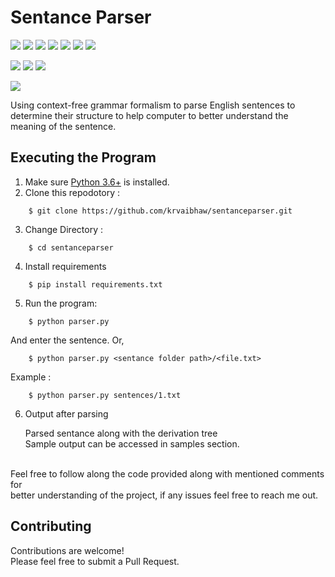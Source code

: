 # Sentance Parser

![](https://img.shields.io/badge/Excitement-High-red)
![](https://img.shields.io/badge/Maintained-Yes-indigo)
![](https://img.shields.io/badge/Pull_Requests-Accepting-yellow)
![](https://img.shields.io/github/forks/krvaibhaw/sentanceparser)
![](https://img.shields.io/github/contributors/krvaibhaw/sentanceparser)
![](https://img.shields.io/github/issues/krvaibhaw/sentanceparser)
![](https://img.shields.io/github/stars/krvaibhaw/sentanceparser)

![](https://img.shields.io/badge/Contributions-Accepting-pink)
![](https://img.shields.io/github/license/krvaibhaw/sentanceparser)
[![](https://img.shields.io/badge/By_Me_A_Coffee-Paypal-skyblue)](https://www.paypal.com/paypalme/krvaibhaw/100)

![](https://img.shields.io/badge/Python-blue)

Using context-free grammar formalism to parse English sentences to determine their structure to help computer to better understand the meaning of the sentence.

## Executing the Program

1. Make sure [Python 3.6+](https://www.python.org/downloads/) is installed.
2. Clone this repodotory : 
```
    $ git clone https://github.com/krvaibhaw/sentanceparser.git
``` 
3.  Change Directory :
```
    $ cd sentanceparser
``` 
4. Install requirements  
```
    $ pip install requirements.txt
``` 
5. Run the program:
```
    $ python parser.py
```
And enter the sentence. Or,

```
    $ python parser.py <sentance folder path>/<file.txt>
```
Example :

```
    $ python parser.py sentences/1.txt
```
6. Output after parsing

	Parsed sentance along with the derivation tree
	<br>Sample output can be accessed in samples section.

<br>
Feel free to follow along the code provided along with mentioned comments for 
<br>better understanding of the project, if any issues feel free to reach me out.
<br>

## Contributing

Contributions are welcome!
<br>Please feel free to submit a Pull Request.
